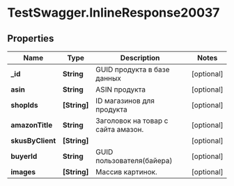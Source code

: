 # TestSwagger.InlineResponse20037

## Properties

Name | Type | Description | Notes
------------ | ------------- | ------------- | -------------
**_id** | **String** | GUID продукта в базе данных | [optional] 
**asin** | **String** | ASIN продукта | [optional] 
**shopIds** | **[String]** | ID магазинов для продукта | [optional] 
**amazonTitle** | **String** | Заголовок на товар с сайта амазон. | [optional] 
**skusByClient** | **[String]** |  | [optional] 
**buyerId** | **String** | GUID пользователя(байера) | [optional] 
**images** | **[String]** | Массив картинок. | [optional] 


